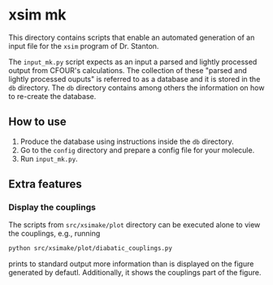 # xsim mk
This directory contains scripts that enable an automated generation of an
input file for the `xsim` program of Dr. Stanton. 

The `input_mk.py` script expects as an input a parsed and lightly processed
output from CFOUR's calculations. The collection of these "parsed and lightly
processed ouputs" is referred to as a database and it is stored in the `db`
directory. The `db` directory contains among others the information on how to
re-create the database.

## How to use
1. Produce the database using instructions inside the `db` directory.
2. Go to the `config` directory and prepare a config file for your molecule.
3. Run `input_mk.py`.

## Extra features

### Display the couplings
The scripts from `src/xsimake/plot` directory can be executed alone to view the
couplings, e.g., running
```sh
python src/xsimake/plot/diabatic_couplings.py
```
prints to standard output more information than is displayed on the figure
generated by defautl. Additionally, it shows the couplings part of the figure.
